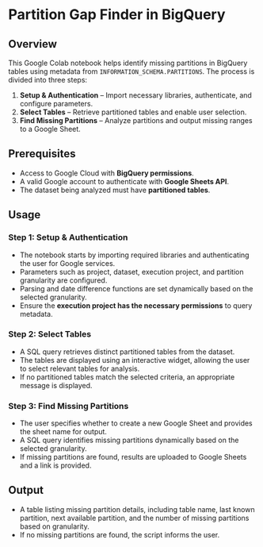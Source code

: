 # Partition Gap Finder in BigQuery

## Overview
This Google Colab notebook helps identify missing partitions in BigQuery tables using metadata from `INFORMATION_SCHEMA.PARTITIONS`. The process is divided into three steps:
1. **Setup & Authentication** – Import necessary libraries, authenticate, and configure parameters.
2. **Select Tables** – Retrieve partitioned tables and enable user selection.
3. **Find Missing Partitions** – Analyze partitions and output missing ranges to a Google Sheet.

## Prerequisites
- Access to Google Cloud with **BigQuery permissions**.
- A valid Google account to authenticate with **Google Sheets API**.
- The dataset being analyzed must have **partitioned tables**.

## Usage
### Step 1: Setup & Authentication
- The notebook starts by importing required libraries and authenticating the user for Google services.
- Parameters such as project, dataset, execution project, and partition granularity are configured.
- Parsing and date difference functions are set dynamically based on the selected granularity.
- Ensure the **execution project has the necessary permissions** to query metadata.

### Step 2: Select Tables
- A SQL query retrieves distinct partitioned tables from the dataset.
- The tables are displayed using an interactive widget, allowing the user to select relevant tables for analysis.
- If no partitioned tables match the selected criteria, an appropriate message is displayed.

### Step 3: Find Missing Partitions
- The user specifies whether to create a new Google Sheet and provides the sheet name for output.
- A SQL query identifies missing partitions dynamically based on the selected granularity.
- If missing partitions are found, results are uploaded to Google Sheets and a link is provided.

## Output
- A table listing missing partition details, including table name, last known partition, next available partition, and the number of missing partitions based on granularity.
- If no missing partitions are found, the script informs the user.